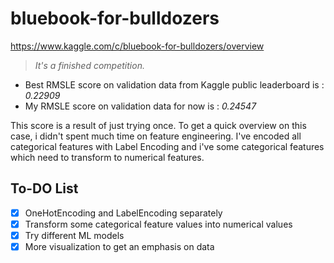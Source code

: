 # bluebook-for-bulldozers

https://www.kaggle.com/c/bluebook-for-bulldozers/overview

> *It's a finished competition.*

* Best RMSLE score on validation data from Kaggle public leaderboard is :
*0.22909*
* My RMSLE score on validation data for now is :
*0.24547*

This score is a result of just trying once. To get a quick overview on this case, i didn't spent much time on feature engineering. I've encoded all categorical features with Label Encoding and i've some categorical features which need to transform to numerical features.

## To-DO List
- [x] OneHotEncoding and LabelEncoding separately
- [x] Transform some categorical feature values into numerical values
- [x] Try different ML models
- [x] More visualization to get an emphasis on data
